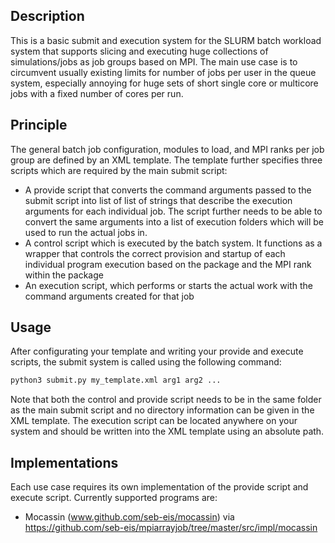 ## Description

This is a basic submit and execution system for the SLURM batch workload system that supports slicing and executing huge collections of simulations/jobs as job groups based on MPI. The main use case is to circumvent usually existing limits for number of jobs per user in the queue system, especially annoying for huge sets of short single core or multicore jobs with a fixed number of cores per run.

## Principle

The general batch job configuration, modules to load, and MPI ranks per job group are defined by an XML template. The template further specifies three scripts which are required by the main submit script:

- A provide script that converts the command arguments passed to the submit script into list of list of strings that describe the execution arguments for each individual job. The script further needs to be able to convert the same arguments into a list of execution folders which will be used to run the actual jobs in.
- A control script which is executed by the batch system. It functions as a wrapper that controls the correct provision and startup of each individual program execution based on the package and the MPI rank within the package
- An execution script, which performs or starts the actual work with the command arguments created for that job

## Usage

After configurating your template and writing your provide and execute scripts, the submit system is called using the following command:

```bash
python3 submit.py my_template.xml arg1 arg2 ...
```

Note that both the control and provide script needs to be in the same folder as the main submit script and no directory information can be given in the XML template. The execution script can be located anywhere on your system and should be written into the XML template using an absolute path.

## Implementations

Each use case requires its own implementation of the provide script and execute script. Currently supported programs are:

- Mocassin (www.github.com/seb-eis/mocassin) via https://github.com/seb-eis/mpiarrayjob/tree/master/src/impl/mocassin

